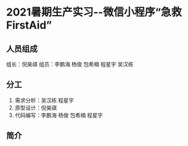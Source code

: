 # 2021暑期生产实习--微信小程序“急救FirstAid”

## 人员组成
组长：倪昊祺
组员：李鹏海 杨俊 包希楠 程星宇 吴汉栋

## 分工
1. 需求分析：吴汉栋 程星宇
2. 原型设计：倪昊祺
3. 代码编写：李鹏海 杨俊 包希楠 程星宇

## 简介
